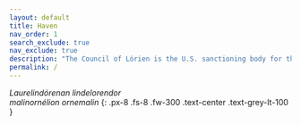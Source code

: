 ```yaml
---
layout: default
title: Haven
nav_order: 1
search_exclude: true
nav_exclude: true
description: "The Council of Lórien is the U.S. sanctioning body for the Middle-earth CCG."
permalink: /
---
```


<style>
body {
  background-image: url('/assets/images/lorien.png');
  background-repeat: no-repeat;  
}
</style>

<i>Laurelindórenan lindelorendor<br>malinornélion ornemalin</i>
{: .px-8 .fs-8 .fw-300 .text-center .text-grey-lt-100		}

